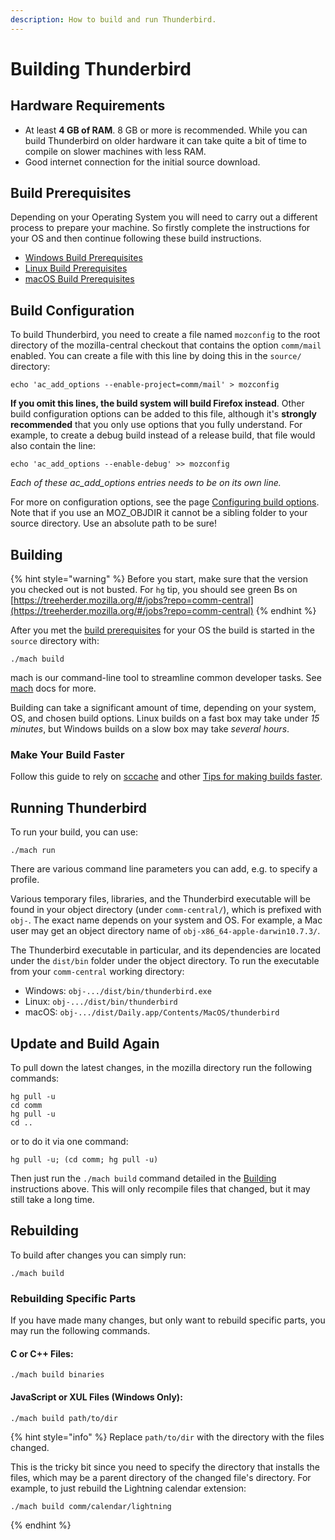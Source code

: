 ```yaml
---
description: How to build and run Thunderbird.
---
```


# Building Thunderbird

## Hardware Requirements

* At least **4 GB of RAM**. 8 GB or more is recommended. While you can build Thunderbird on older hardware it can take quite a bit of time to compile on slower machines with less RAM.
* Good internet connection for the initial source download.

## Build Prerequisites

Depending on your Operating System you will need to carry out a different process to prepare your machine. So firstly complete the instructions for your OS and then continue following these build instructions.

* [Windows Build Prerequisites](windows-build-prerequisites.md)
* [Linux Build Prerequisites](linux-build-prerequisites.md)
* [macOS Build Prerequisites](macos-build-prerequisites.md)

## Build Configuration

To build Thunderbird, you need to create a file named `mozconfig` to the root directory of the mozilla-central checkout that contains the option `comm/mail` enabled. You can create a file with this line by doing this in the `source/` directory:

```
echo 'ac_add_options --enable-project=comm/mail' > mozconfig
```

**If you omit this lines, the build system will build Firefox instead**. Other build configuration options can be added to this file, although it's **strongly recommended** that you only use options that you fully understand. For example, to create a debug build instead of a release build, that file would also contain the line:

```
echo 'ac_add_options --enable-debug' >> mozconfig
```

_Each of these ac\_add\_options entries needs to be on its own line._

For more on configuration options, see the page [Configuring build options](https://developer.mozilla.org/en/Configuring\_Build\_Options). Note that if you use an MOZ\_OBJDIR it cannot be a sibling folder to your source directory. Use an absolute path to be sure!

## Building

{% hint style="warning" %}
Before you start, make sure that the version you checked out is not busted. For `hg` tip, you should see green Bs on [https://treeherder.mozilla.org/#/jobs?repo=comm-central](https://treeherder.mozilla.org/#/jobs?repo=comm-central)
{% endhint %}

After you met the [build prerequisites](./#build-prerequisites) for your OS the build is started in the `source` directory with:

```
./mach build
```

mach is our command-line tool to streamline common developer tasks. See [mach](https://firefox-source-docs.mozilla.org/mach/index.html) docs for more.

Building can take a significant amount of time, depending on your system, OS, and chosen build options. Linux builds on a fast box may take under _15 minutes_, but Windows builds on a slow box may take _several hours_.

### Make Your Build Faster

Follow this guide to rely on [sccache](https://firefox-source-docs.mozilla.org/setup/configuring\_build\_options.html?highlight=sccache#sccache) and other [Tips for making builds faster](https://firefox-source-docs.mozilla.org/build/buildsystem/slow.html#why-the-build-system-is-slow).

## Running Thunderbird

To run your build, you can use:

```
./mach run
```

There are various command line parameters you can add, e.g. to specify a profile.

Various temporary files, libraries, and the Thunderbird executable will be found in your object directory (under `comm-central/`), which is prefixed with `obj-`. The exact name depends on your system and OS. For example, a Mac user may get an object directory name of `obj-x86_64-apple-darwin10.7.3/`.

The Thunderbird executable in particular, and its dependencies are located under the `dist/bin` folder under the object directory. To run the executable from your `comm-central` working directory:

* Windows: `obj-.../dist/bin/thunderbird.exe`
* Linux: `obj-.../dist/bin/thunderbird`
* macOS: `obj-.../dist/Daily.app/Contents/MacOS/thunderbird`

## Update and Build Again

To pull down the latest changes, in the mozilla directory run the following commands:

```
hg pull -u
cd comm
hg pull -u
cd ..
```

or to do it via one command:

```
hg pull -u; (cd comm; hg pull -u)
```

Then just run the `./mach build` command detailed in the [Building](./#building) instructions above. This will only recompile files that changed, but it may still take a long time.

## Rebuilding

To build after changes you can simply run:

```
./mach build
```

### Rebuilding Specific Parts

If you have made many changes, but only want to rebuild specific parts, you may run the following commands.

#### C or C++ Files:

```
./mach build binaries
```

#### JavaScript or XUL Files (Windows Only):

```
./mach build path/to/dir
```

{% hint style="info" %}
Replace `path/to/dir` with the directory with the files changed.

This is the tricky bit since you need to specify the directory that installs the files, which may be a parent directory of the changed file's directory. For example, to just rebuild the Lightning calendar extension:

```
./mach build comm/calendar/lightning
```
{% endhint %}
